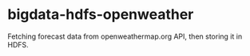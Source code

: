 # bigdata-hdfs-openweather
Fetching forecast data from openweathermap.org API, then storing it in HDFS.
